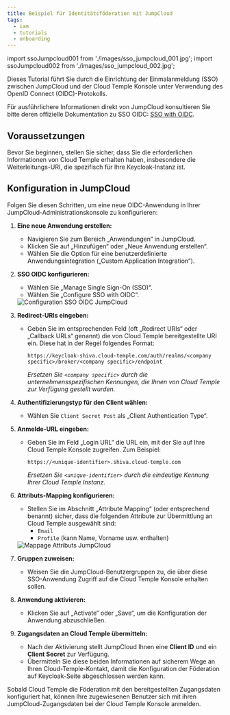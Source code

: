 ```yaml
---
title: Beispiel für Identitätsföderation mit JumpCloud
tags:
  - iam
  - tutorials
  - onboarding
---
```

import ssoJumpcloud001 from './images/sso_jumpcloud_001.jpg';
import ssoJumpcloud002 from './images/sso_jumpcloud_002.jpg';

Dieses Tutorial führt Sie durch die Einrichtung der Einmalanmeldung (SSO) zwischen JumpCloud und der Cloud Temple Konsole unter Verwendung des OpenID Connect (OIDC)-Protokolls.

Für ausführlichere Informationen direkt von JumpCloud konsultieren Sie bitte deren offizielle Dokumentation zu SSO OIDC: [SSO with OIDC](https://jumpcloud.com/support/sso-with-oidc).

## Voraussetzungen

Bevor Sie beginnen, stellen Sie sicher, dass Sie die erforderlichen Informationen von Cloud Temple erhalten haben, insbesondere die Weiterleitungs-URI, die spezifisch für Ihre Keycloak-Instanz ist.

## Konfiguration in JumpCloud

Folgen Sie diesen Schritten, um eine neue OIDC-Anwendung in Ihrer JumpCloud-Administrationskonsole zu konfigurieren:

1.  **Eine neue Anwendung erstellen:**
    *   Navigieren Sie zum Bereich „Anwendungen“ in JumpCloud.
    *   Klicken Sie auf „Hinzufügen“ oder „Neue Anwendung erstellen“.
    *   Wählen Sie die Option für eine benutzerdefinierte Anwendungsintegration („Custom Application Integration“).

2.  **SSO OIDC konfigurieren:**
    *   Wählen Sie „Manage Single Sign-On (SSO)“.
    *   Wählen Sie „Configure SSO with OIDC“.

    <img src={ssoJumpcloud001} alt="Configuration SSO OIDC JumpCloud" />

3.  **Redirect-URIs eingeben:**
    *   Geben Sie im entsprechenden Feld (oft „Redirect URIs“ oder „Callback URLs“ genannt) die von Cloud Temple bereitgestellte URI ein. Diese hat in der Regel folgendes Format:
        ```
        https://keycloak-shiva.cloud-temple.com/auth/realms/<company specific>/broker/<company specific>/endpoint
        ```
        *Ersetzen Sie `<company specific>` durch die unternehmensspezifischen Kennungen, die Ihnen von Cloud Temple zur Verfügung gestellt wurden.*

4.  **Authentifizierungstyp für den Client wählen:**
    *   Wählen Sie `Client Secret Post` als „Client Authentication Type“.

5.  **Anmelde-URL eingeben:**
    *   Geben Sie im Feld „Login URL“ die URL ein, mit der Sie auf Ihre Cloud Temple Konsole zugreifen. Zum Beispiel:
        ```
        https://<unique-identifier>.shiva.cloud-temple.com
        ```
        *Ersetzen Sie `<unique-identifier>` durch die eindeutige Kennung Ihrer Cloud Temple Instanz.*

6.  **Attributs-Mapping konfigurieren:**
    *   Stellen Sie im Abschnitt „Attribute Mapping“ (oder entsprechend benannt) sicher, dass die folgenden Attribute zur Übermittlung an Cloud Temple ausgewählt sind:
        *   `Email`
        *   `Profile` (kann Name, Vorname usw. enthalten)

    <img src={ssoJumpcloud002} alt="Mappage Attributs JumpCloud" />

7.  **Gruppen zuweisen:**
    *   Weisen Sie die JumpCloud-Benutzergruppen zu, die über diese SSO-Anwendung Zugriff auf die Cloud Temple Konsole erhalten sollen.

8.  **Anwendung aktivieren:**
    *   Klicken Sie auf „Activate“ oder „Save“, um die Konfiguration der Anwendung abzuschließen.

9.  **Zugangsdaten an Cloud Temple übermitteln:**
    *   Nach der Aktivierung stellt JumpCloud Ihnen eine **Client ID** und ein **Client Secret** zur Verfügung.
    *   Übermitteln Sie diese beiden Informationen auf sicherem Wege an Ihren Cloud-Temple-Kontakt, damit die Konfiguration der Föderation auf Keycloak-Seite abgeschlossen werden kann.

Sobald Cloud Temple die Föderation mit den bereitgestellten Zugangsdaten konfiguriert hat, können Ihre zugewiesenen Benutzer sich mit ihren JumpCloud-Zugangsdaten bei der Cloud Temple Konsole anmelden.
